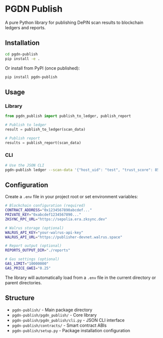 # PGDN Publish

A pure Python library for publishing DePIN scan results to blockchain ledgers and reports.

## Installation

```bash
cd pgdn-publish
pip install -e .
```

Or install from PyPI (once published):
```bash
pip install pgdn-publish
```

## Usage

### Library
```python
from pgdn_publish import publish_to_ledger, publish_report

# Publish to ledger
result = publish_to_ledger(scan_data)

# Publish report
results = publish_report(scan_data)
```

### CLI
```bash
# Use the JSON CLI
pgdn-publish ledger --scan-data '{"host_uid": "test", "trust_score": 85}'
```

## Configuration

Create a `.env` file in your project root or set environment variables:

```bash
# Blockchain configuration (required)
CONTRACT_ADDRESS="0x1234567890abcdef..."
PRIVATE_KEY="0xabcdef1234567890..."
ZKSYNC_RPC_URL="https://sepolia.era.zksync.dev"

# Walrus storage (optional)
WALRUS_API_KEY="your-walrus-api-key"
WALRUS_API_URL="https://publisher-devnet.walrus.space"

# Report output (optional)
REPORTS_OUTPUT_DIR="./reports"

# Gas settings (optional)
GAS_LIMIT="10000000"
GAS_PRICE_GWEI="0.25"
```

The library will automatically load from a `.env` file in the current directory or parent directories.

## Structure

- `pgdn-publish/` - Main package directory
- `pgdn-publish/pgdn_publish/` - Core library
- `pgdn-publish/pgdn_publish/cli.py` - JSON CLI interface 
- `pgdn-publish/contracts/` - Smart contract ABIs
- `pgdn-publish/setup.py` - Package installation configuration